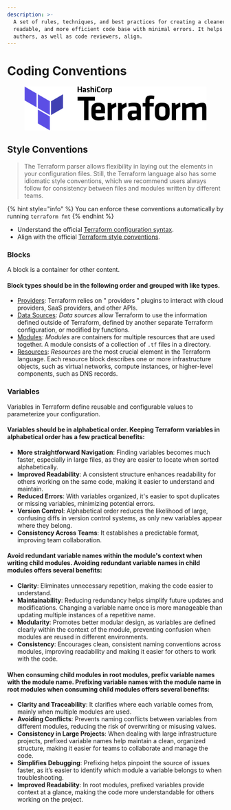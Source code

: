 ```yaml
---
description: >-
  A set of rules, techniques, and best practices for creating a cleaner, more
  readable, and more efficient code base with minimal errors. It helps future
  authors, as well as code reviewers, align.
---
```


# Coding Conventions

<figure><img src="../../../.gitbook/assets/terraform.png" alt=""><figcaption></figcaption></figure>

## Style Conventions

> The Terraform parser allows flexibility in laying out the elements in your configuration files. Still, the Terraform language also has some idiomatic style conventions, which we recommend users always follow for consistency between files and modules written by different teams.

{% hint style="info" %}
You can enforce these conventions automatically by running `terraform fmt`
{% endhint %}

* Understand the official [Terraform configuration syntax](https://www.terraform.io/language/syntax/configuration).
* Align with the official [Terraform style conventions](https://www.terraform.io/language/syntax/style).

### Blocks

A block is a container for other content.&#x20;

#### Block types should be in the following order and grouped with like types.

* [Providers](https://www.terraform.io/language/providers): Terraform relies on " providers " plugins to interact with cloud providers, SaaS providers, and other APIs.
* [Data Sources](https://www.terraform.io/language/data-sources): _Data sources_ allow Terraform to use the information defined outside of Terraform, defined by another separate Terraform configuration, or modified by functions.
* [Modules](https://www.terraform.io/language/modules): _Modules_ are containers for multiple resources that are used together. A module consists of a collection of `.tf` files in a directory.
* [Resources](https://www.terraform.io/language/resources): _Resources_ are the most crucial element in the Terraform language. Each resource block describes one or more infrastructure objects, such as virtual networks, compute instances, or higher-level components, such as DNS records.

### Variables

Variables in Terraform define reusable and configurable values to parameterize your configuration.&#x20;

#### Variables should be in alphabetical order. Keeping Terraform variables in alphabetical order has a few practical benefits:

* **More straightforward Navigation**: Finding variables becomes much faster, especially in large files, as they are easier to locate when sorted alphabetically.
* **Improved Readability**: A consistent structure enhances readability for others working on the same code, making it easier to understand and maintain.
* **Reduced Errors**: With variables organized, it's easier to spot duplicates or missing variables, minimizing potential errors.
* **Version Control**: Alphabetical order reduces the likelihood of large, confusing diffs in version control systems, as only new variables appear where they belong.
* **Consistency Across Teams**: It establishes a predictable format, improving team collaboration.

#### Avoid redundant variable names within the module's context when writing child modules. Avoiding redundant variable names in child modules offers several benefits:

* **Clarity**: Eliminates unnecessary repetition, making the code easier to understand.&#x20;
* **Maintainability**: Reducing redundancy helps simplify future updates and modifications. Changing a variable name once is more manageable than updating multiple instances of a repetitive name.
* **Modularity**: Promotes better modular design, as variables are defined clearly within the context of the module, preventing confusion when modules are reused in different environments.
* **Consistency**: Encourages clean, consistent naming conventions across modules, improving readability and making it easier for others to work with the code.

#### When consuming child modules in root modules, prefix variable names with the module name. Prefixing variable names with the module name in root modules when consuming child modules offers several benefits:

* **Clarity and Traceability**: It clarifies where each variable comes from, mainly when multiple modules are used.
* **Avoiding Conflicts**: Prevents naming conflicts between variables from different modules, reducing the risk of overwriting or misusing values.
* **Consistency in Large Projects**: When dealing with large infrastructure projects, prefixed variable names help maintain a clean, organized structure, making it easier for teams to collaborate and manage the code.
* **Simplifies Debugging**: Prefixing helps pinpoint the source of issues faster, as it’s easier to identify which module a variable belongs to when troubleshooting.
* **Improved Readability**: In root modules, prefixed variables provide context at a glance, making the code more understandable for others working on the project.

&#x20;
